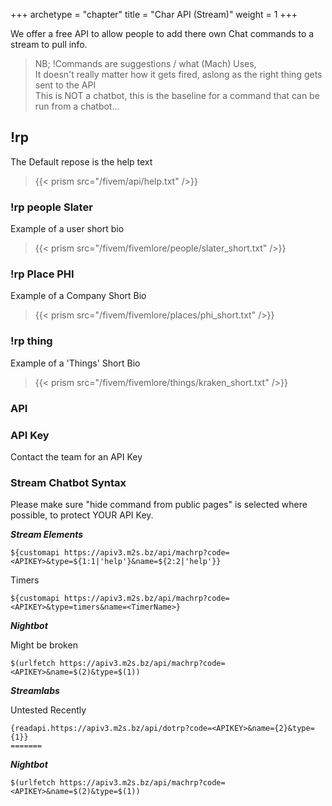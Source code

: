 +++
archetype = "chapter"
title = "Char API (Stream)"
weight = 1
+++

We offer a free API to allow people to add there own Chat commands to a stream to pull info.  

> NB; !Commands are suggestions / what (Mach) Uses,  
It doesn't really matter how it gets fired, aslong as the right thing gets sent to the API  
This is NOT a chatbot, this is the baseline for a command that can be run from a chatbot...  

## !rp  

The Default repose is the help text  
 
> {{< prism src="/fivem/api/help.txt" />}}  

### !rp people Slater  

Example of a user short bio  
> {{< prism src="/fivem/fivemlore/people/slater_short.txt" />}}  

### !rp Place PHI  

Example of a Company Short Bio  
> {{< prism src="/fivem/fivemlore/places/phi_short.txt" />}}  

### !rp thing  

Example of a 'Things' Short Bio  
> {{< prism src="/fivem/fivemlore/things/kraken_short.txt" />}}  

### API 


### API Key  

Contact the team for an API Key  

### Stream Chatbot Syntax  
Please make sure "hide command from public pages" is selected where possible, to protect YOUR API Key.  

***Stream Elements***

```text
${customapi https://apiv3.m2s.bz/api/machrp?code=<APIKEY>&type=${1:1|'help'}&name=${2:2|'help'}}

```  
Timers

```text
${customapi https://apiv3.m2s.bz/api/machrp?code=<APIKEY>&type=timers&name=<TimerName>}
```

***Nightbot***

Might be broken  

```text
$(urlfetch https://apiv3.m2s.bz/api/machrp?code=<APIKEY>&name=$(2)&type=$(1))
```

***Streamlabs***  

Untested Recently  

```text
{readapi.https://apiv3.m2s.bz/api/dotrp?code=<APIKEY>&name={2}&type={1}}
=======
```  

***Nightbot***
```
$(urlfetch https://apiv3.m2s.bz/api/machrp?code=<APIKEY>&name=$(2)&type=$(1))
```
